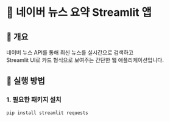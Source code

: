 # 📰 네이버 뉴스 요약 Streamlit 앱

## 📌 개요
네이버 뉴스 API를 통해 최신 뉴스를 실시간으로 검색하고  
Streamlit UI로 카드 형식으로 보여주는 간단한 웹 애플리케이션입니다.

## 🚀 실행 방법

### 1. 필요한 패키지 설치

```bash
pip install streamlit requests
